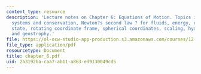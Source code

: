 ```yaml
---
content_type: resource
description: 'Lecture notes on Chapter 6: Equations of Motion. Topics include coordinate
  systems and conservation, Newton?s second law ? for fluids, energy, equations of
  state, rotating coordinate frame, spherical coordinates, scaling, hydrostaticity,
  and geostrophy.'
file: https://ol-ocw-studio-app-production.s3.amazonaws.com/courses/12-810-dynamics-of-the-atmosphere-spring-2008/2a3192bacaa7ab11a863ed9130049cd5_chapter_6.pdf
file_type: application/pdf
resourcetype: Document
title: chapter_6.pdf
uid: 2a3192ba-caa7-ab11-a863-ed9130049cd5
---
```

